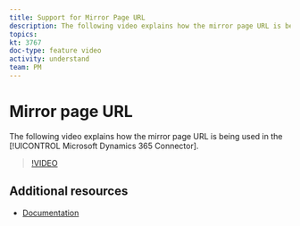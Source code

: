 ```yaml
---
title: Support for Mirror Page URL
description: The following video explains how the mirror page URL is being used in the Adobe Campaign Standard (ACS) Microsoft Dynamics 365 Connector.
topics: 
kt: 3767
doc-type: feature video
activity: understand
team: PM
---
```


# Mirror page URL

The following video explains how the mirror page URL is being used in the [!UICONTROL Microsoft Dynamics 365 Connector].

>[!VIDEO](https://video.tv.adobe.com/v/29253?quality=12)

## Additional resources

* [Documentation](https://docs.adobe.com/content/help/en/campaign-standard/using/integrating-with-adobe-cloud/campaign-and-microsoft-dynamics-365/working-with-campaign-standard-and-ms-dynamics/working-with-campaign-standard-and-microsoft-dynamics-365.htmll)
